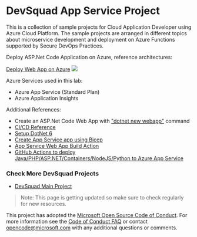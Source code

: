 # DevSquad App Service Project

This is a collection of sample projects for Cloud Application Developer using Azure Cloud Platform. The sample projects are arranged in different topics about microservice development and deployment on Azure Functions supported by Secure DevOps Practices.

Deploy ASP.Net Code Application on Azure, reference architectures:

[Deploy Web App on Azure](https://docs.microsoft.com/en-us/azure/architecture/solution-ideas/articles/devsecops-in-github)
![](https://docs.microsoft.com/en-us/azure/architecture/solution-ideas/media/devsecops-in-github-data-flow.png)

Azure Services used in this lab:
* Azure App Service (Standard Plan)
* Azure Application Insights

Additional References:
- Create an ASP.Net Code Web App with ["dotnet new webapp"](https://docs.microsoft.com/en-us/dotnet/core/tools/dotnet-new-sdk-templates#web-options) command
- [CI/CD Reference](https://docs.microsoft.com/en-us/azure/app-service/deploy-github-actions?tabs=applevel)
- [Setup DotNet 6](https://github.com/actions/setup-dotnet)
- [Create App Service app using Bicep](https://docs.microsoft.com/en-us/azure/app-service/provision-resource-bicep)
- [App Service Web App Build Action](https://github.com/marketplace/actions/app-service-web-app-build-action)
- [GitHub Actions to deploy Java/PHP/ASP.NET/Containers/NodeJS/Python to Azure App Service](https://github.com/Azure/actions-workflow-samples/tree/master/AppService)

### Check More DevSquad Projects
* [DevSquad Main Project](https://github.com/microsoft/fast-prototyping)

> Note: This page is getting updated so make sure to check regularly for new resources.

This project has adopted the [Microsoft Open Source Code of Conduct](https://opensource.microsoft.com/codeofconduct/). For more information see the [Code of Conduct FAQ](https://opensource.microsoft.com/codeofconduct/faq/) or contact [opencode@microsoft.com](mailto:opencode@microsoft.com) with any additional questions or comments.
